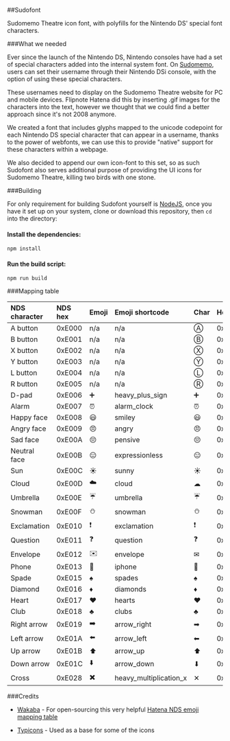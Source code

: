 ##Sudofont

Sudomemo Theatre icon font, with polyfills for the Nintendo DS' special font characters.

###What we needed

Ever since the launch of the Nintendo DS, Nintendo consoles have had a set of special characters added into the internal system font. On [Sudomemo](www.sudomemo.net), users can set their username through their Nintendo DSi console, with the option of using these special characters.

These usernames need to display on the Sudomemo Theatre website for PC and mobile devices. Flipnote Hatena did this by inserting .gif images for the characters into the text, however we thought that we could find a better approach since it's not 2008 anymore.

We created a font that includes glyphs mapped to the unicode codepoint for each Nintendo DS special character that can appear in a username, thanks to the power of webfonts, we can use this to provide "native" support for these characters within a webpage.

We also decided to append our own icon-font to this set, so as such Sudofont also serves additional purpose of providing the UI icons for Sudomemo Theatre, killing two birds with one stone.

###Building

For only requirement for building Sudofont yourself is [NodeJS](https://nodejs.org), once you have it set up on your system, clone or download this repository, then `cd` into the directory:

#### Install the dependencies:

`npm install`

#### Run the build script:

`npm run build`

###Mapping table

| NDS character | NDS hex | Emoji                | Emoji shortcode    | Char | Hex |
|:--------------|:--------|:---------------------|:-------------------|:-----|:---------|
| A button      | 0xE000  | n/a                  | n/a                | Ⓐ   | 0x24B6    |  
| B button      | 0xE001  | n/a                  | n/a                | Ⓑ   | 0x24B7    |
| X button      | 0xE002  | n/a                  | n/a                | Ⓧ   | 0x24CD    |
| Y button      | 0xE003  | n/a                  | n/a                | Ⓨ   | 0x24CE    |
| L button      | 0xE004  | n/a                  | n/a                | Ⓛ   | 0x24C1    |
| R button      | 0xE005  | n/a                  | n/a                | Ⓡ   | 0x24C7    |
| D-pad         | 0xE006  | :heavy_plus_sign:    | heavy_plus_sign    | ➕   | 0x2795   |
| Alarm         | 0xE007  | :alarm_clock:        | alarm_clock        | ⏰   | 0x23F0   |
| Happy face    | 0xE008  | :smiley:             | smiley             | 😃   | 0x0001F603 |
| Angry face    | 0xE009  | :angry:              | angry              | 😠   | 0x0001F620 |
| Sad face      | 0xE00A  | :pensive:            | pensive            | 😔   | 0x0001F614 |
| Neutral face  | 0xE00B  | :expressionless:     | expressionless     | 😑   | 0x0001F611 |
| Sun           | 0xE00C  | :sunny:              | sunny              | ☀    | 0x2600   |
| Cloud         | 0xE00D  | :cloud:              | cloud              | ☁    | 0x2601   |
| Umbrella      | 0xE00E  | :umbrella:           | umbrella           | ☔    | 0x2614   |
| Snowman       | 0xE00F  | :snowman:            | snowman            | ⛄   | 0x26C4   |
| Exclamation   | 0xE010  | :exclamation:        | exclamation        | ❗   | 0x2757   |
| Question      | 0xE011  | :question:           | question           | ❓   | 0x2753   |
| Envelope      | 0xE012  | :envelope:           | envelope           | ✉    | 0x2709   |
| Phone         | 0xE013  | :iphone:             | iphone             | 📱   | 0x0001F4F1 |
| Spade         | 0xE015  | :spades:             | spades             | ♠    | 0x2660   |
| Diamond       | 0xE016  | :diamonds:           | diamonds           | ♦    | 0x2666   |
| Heart         | 0xE017  | :hearts:             | hearts             | ♥    | 0x2665   |
| Club          | 0xE018  | :clubs:              | clubs              | ♣    | 0x2663   |
| Right arrow   | 0xE019  | :arrow_right:        | arrow_right        | ➡    | 0x27A1   |
| Left arrow    | 0xE01A  | :arrow_left:         | arrow_left         | ⬅   | 0x2B05   |
| Up arrow      | 0xE01B  | :arrow_up:           | arrow_up           | ⬆   | 0x2B06   |
| Down arrow    | 0xE01C  | :arrow_down:         | arrow_down         | ⬇   | 0x2B07   |
| Cross         | 0xE028  |:heavy_multiplication_x:|heavy_multiplication_x| ✕  | 0x2715   |

###Credits

* [Wakaba](https://github.com/wakaba) - For open-sourcing this very helpful [Hatena NDS emoji mapping table](https://github.com/wakaba/hatena-emoji-data/blob/master/tables/hatena-00e000.txt)

* [Typicons](https://github.com/stephenhutchings/typicons.font) - Used as a base for some of the icons
